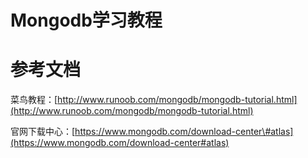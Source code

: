 # Mongodb学习教程

# 参考文档

菜鸟教程：[http://www.runoob.com/mongodb/mongodb-tutorial.html](http://www.runoob.com/mongodb/mongodb-tutorial.html)

官网下载中心：[https://www.mongodb.com/download-center\#atlas](https://www.mongodb.com/download-center#atlas)



